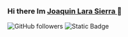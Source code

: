 ### Hi there Im <A HREF="https://www.joaquinlarasierra.net">Joaquin Lara Sierra </A>👋
<img alt="GitHub followers" src="https://img.shields.io/github/followers/larasierrajoaquin"> <img alt="Static Badge" src="https://img.shields.io/badge/%20Design%20Thinking-Intermedio-brightgreen">
<!--
**larasierrajoaquin/larasierrajoaquin** is a ✨ _special_ ✨ repository because its `README.md` (this file) appears on your GitHub profile.

Here are some ideas to get you started:

- 🔭 I’m currently working on ...
- 🌱 I’m currently learning ...
- 👯 I’m looking to collaborate on ...
- 🤔 I’m looking for help with ...
- 💬 Ask me about ...
- 📫 How to reach me: ...
- 😄 Pronouns: ...
- ⚡ Fun fact: ...
-->

